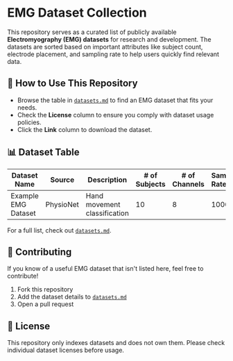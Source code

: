 # EMG Dataset Collection  

This repository serves as a curated list of publicly available **Electromyography (EMG) datasets** for research and development. The datasets are sorted based on important attributes like subject count, electrode placement, and sampling rate to help users quickly find relevant data.  

## 📌 How to Use This Repository  
- Browse the table in [`datasets.md`](datasets.md) to find an EMG dataset that fits your needs.  
- Check the **License** column to ensure you comply with dataset usage policies.  
- Click the **Link** column to download the dataset.  

## 📊 Dataset Table  
| Dataset Name | Source | Description | # of Subjects | # of Channels | Sampling Rate (Hz) | Electrode Placement | Data Format | Labels | License | Link |
|-------------|--------|-------------|--------------|--------------|----------------|-------------------|------------|--------|---------|------|
| Example EMG Dataset | PhysioNet | Hand movement classification | 10 | 8 | 1000 | Forearm | CSV | Yes | Open | [Link](#) |

For a full list, check out [`datasets.md`](datasets.md).  

## 📂 Contributing  
If you know of a useful EMG dataset that isn't listed here, feel free to contribute!  
1. Fork this repository  
2. Add the dataset details to [`datasets.md`](datasets.md)  
3. Open a pull request  

## 📜 License  
This repository only indexes datasets and does not own them. Please check individual dataset licenses before usage.  
